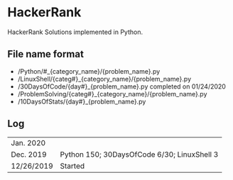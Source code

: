 # HackerRank

HackerRank Solutions implemented in Python. 

## File name format
- /Python/#_{category_name}/{problem_name}.py
- /LinuxShell/{categ#}_{category_name}/{problem_name}.py
- /30DaysOfCode/{day#}_{problem_name}.py    completed on 01/24/2020
- /ProblemSolving/{categ#}_{category_name}/{problem_name}.py
- /10DaysOfStats/{day#}_{problem_name}.py

## Log

<!-- https://www.hackerrank.com/mizukirc -->

|             |                     |
| --          | --                  |
| Jan. 2020   |                     |
| Dec. 2019   | Python 150; 30DaysOfCode 6/30; LinuxShell 3  |
| 12/26/2019  | Started             |

